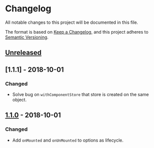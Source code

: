 # Changelog
All notable changes to this project will be documented in this file.

The format is based on [Keep a Changelog](https://keepachangelog.com/en/1.0.0/),
and this project adheres to [Semantic Versioning](https://semver.org/spec/v2.0.0.html).

## [Unreleased]

## [1.1.1] - 2018-10-01
### Changed
- Solve bug on `withComponentStore` that store is created on the same object.

## [1.1.0] - 2018-10-01
### Changed
- Add `onMounted` and `onUnMounted` to options as lifecycle.


[Unreleased]: https://github.com/wongnai/with-mobx-store/compare/master...ReiiYuki:feature/mounted-lifecycle
[1.1.0]: https://github.com/wongnai/with-mobx-store/compare/master...ReiiYuki:feature/mounted-lifecycle